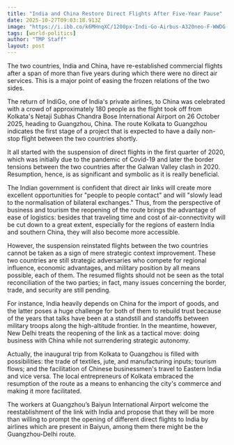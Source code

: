 ```yaml
---
title: "India and China Restore Direct Flights After Five-Year Pause"
date: 2025-10-27T09:03:18.913Z
image: "https://i.ibb.co/k6MHnqXC/1200px-Indi-Go-Airbus-A320neo-F-WWDG-to-VT-ITI-28915135713.jpg"
tags: [world-politics]
author: "TMP Staff"
layout: post
---
```


The‍‌‍‍‌‍‌‍‍‌ two countries, India and China, have re-established commercial flights after a span of more than five years during which there were no direct air services. This is a major point of easing the frozen relations of the two sides.

The return of IndiGo, one of India's private airlines, to China was celebrated with a crowd of approximately 180 people as the flight took off from Kolkata's Netaji Subhas Chandra Bose International Airport on 26 October 2025, heading to Guangzhou, China. The route Kolkata to Guangzhou indicates the first stage of a project that is expected to have a daily non-stop flight between the two countries shortly.

It all started with the suspension of direct flights in the first quarter of 2020, which was initially due to the pandemic of Covid-19 and later the border tensions between the two countries after the Galwan Valley clash in 2020. Resumption, hence, is as significant and symbolic as it is really beneficial.

The Indian government is confident that direct air links will create more excellent opportunities for "people to people contact" and will "slowly lead to the normalisation of bilateral exchanges." Thus, from the perspective of business and tourism the reopening of the route brings the advantage of ease of logistics: besides that traveling time and cost of air-connectivity will be cut down to a great extent, especially for the regions of eastern India and southern China, they will also become more accessible.

However, the suspension reinstated flights between the two countries cannot be taken as a sign of mere strategic context improvement. These two countries are still strategic adversaries who compete for regional influence, economic advantages, and military position by all means possible, each of them. The resumed flights should not be seen as the total reconciliation of the two parties; in fact, many issues concerning the border, trade, and security are still pending.

For instance, India heavily depends on China for the import of goods, and the latter poses a huge challenge for both of them to rebuild trust because of the years that talks have been at a standstill and standoffs between military troops along the high-altitude frontier. In the meantime, however, New Delhi treats the reopening of the link as a tactical move: doing business with China while not surrendering strategic autonomy.

Actually, the inaugural trip from Kolkata to Guangzhou is filled with possibilities: the trade of textiles, jute, and manufacturing inputs; tourism flows; and the facilitation of Chinese businessmen's travel to Eastern India and vice versa. The local entrepreneurs of Kolkata embraced the resumption of the route as a means to enhancing the city's commerce and making it more facilitated.

The workers at Guangzhou’s Baiyun International Airport welcome the reestablishment of the link with India and propose that they will be more than willing to prompt the opening of different direct flights to India by airlines which are present in Baiyun, among them there might be the Guangzhou-Delhi ‍‌‍‍‌‍‌‍‍‌route.

